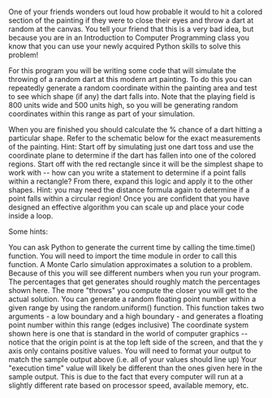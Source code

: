 One of your friends wonders out loud how probable it would to hit a colored section of the painting if they were to close their eyes and throw a dart at random at the canvas. You tell your friend that this is a very bad idea, but because you are in an Introduction to Computer Programming class you know that you can use your newly acquired Python skills to solve this problem!

For this program you will be writing some code that will simulate the throwing of a random dart at this modern art painting. To do this you can repeatedly generate a random coordinate within the painting area and test to see which shape (if any) the dart falls into. Note that the playing field is 800 units wide and 500 units high, so you will be generating random coordinates within this range as part of your simulation.

When you are finished you should calculate the % chance of a dart hitting a particular shape. Refer to the schematic below for the exact measurements of the painting. Hint: Start off by simulating just one dart toss and use the coordinate plane to determine if the dart has fallen into one of the colored regions. Start off with the red rectangle since it will be the simplest shape to work with -- how can you write a statement to determine if a point falls within a rectangle? From there, expand this logic and apply it to the other shapes. Hint: you may need the distance formula again to determine if a point falls within a circular region! Once you are confident that you have designed an effective algorithm you can scale up and place your code inside a loop.

Some hints:

You can ask Python to generate the current time by calling the time.time() function. You will need to import the time module in order to call this function.
A Monte Carlo simulation approximates a solution to a problem. Because of this you will see different numbers when you run your program. The percentages that get generates should roughly match the percentages shown here.
The more "throws" you compute the closer you will get to the actual solution.
You can generate a random floating point number within a given range by using the random.uniform() function. This function takes two arguments - a low boundary and a high boundary - and generates a floating point number within this range (edges inclusive)
The coordinate system shown here is one that is standard in the world of computer graphics -- notice that the origin point is at the top left side of the screen, and that the y axis only contains positive values.
You will need to format your output to match the sample output above (i.e. all of your values should line up)
Your "execution time" value will likely be different than the ones given here in the sample output. This is due to the fact that every computer will run at a slightly different rate based on processor speed, available memory, etc.
